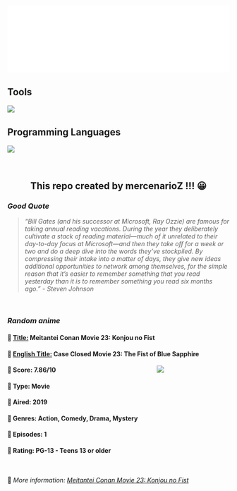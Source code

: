 
<img src="svg/nai.svg" />

<p>
  <h2>Tools</h2>
  <a href="https://skillicons.dev">
    <img src="https://skillicons.dev/icons?i=git,bash,vim,ubuntu,tensorflow,pytorch,docker,raspberrypi" />
  </a>

  <br />

  <h2>Programming Languages</h2>

  <a href="https://skillicons.dev">
    <img src="https://skillicons.dev/icons?i=python,c,cpp" />
  </a>
</p>

<br />

<h2 align="center">This repo created by mercenarioZ !!! 😀</h2>
<h3><i>Good Quote</i></h3>

<blockquote>
<i>
“Bill Gates (and his successor at Microsoft, Ray Ozzie) are famous for taking annual reading vacations. During the year they deliberately cultivate a stack of reading material—much of it unrelated to their day-to-day focus at Microsoft—and then they take off for a week or two and do a deep dive into the words they’ve stockpiled. By compressing their intake into a matter of days, they give new ideas additional opportunities to network among themselves, for the simple reason that it’s easier to remember something that you read yesterday than it is to remember something you read six months ago.” - Steven Johnson
</i>
</blockquote>

<br />

<h3><i>Random anime</i></h3>

<h4>
  <strong>🥭 <u>Title:</u></strong> Meitantei Conan Movie 23: Konjou no Fist
</h4>

<h4>🌿 <u>English Title:</u> Case Closed Movie 23: The Fist of Blue Sapphire</h4>

<img align="right" width="165" src=https://cdn.myanimelist.net/images/anime/1010/98309.jpg />

<h4>🌱 Score: 7.86/10</h4>

<h4>🌲 Type: Movie</h4>

<h4>🌴 Aired: 2019</h4>

<h4>🌵 Genres: Action, Comedy, Drama, Mystery</h4>

<h4>🥑 Episodes: 1</h4>

<h4>🍏 Rating: PG-13 - Teens 13 or older</h4>

<br />

🍂 *More information: [Meitantei Conan Movie 23: Konjou no Fist](https://myanimelist.net/anime/38770/Meitantei_Conan_Movie_23__Konjou_no_Fist)*
    